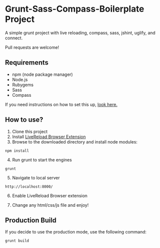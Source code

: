 Grunt-Sass-Compass-Boilerplate Project
======================================

A simple grunt project with live reloading, compass, sass, jshint, uglify, and connect.

Pull requests are welcome!

## Requirements
* npm (node package manager)
* Node.js
* Rubygems
* Sass
* Compass

If you need instructions on how to set this up, [look here.](http://robdvr.com/install-sass-compass-grunt/)

## How to use?
1. Clone this project
2. Install [LiveReload Browser Extension](http://feedback.livereload.com/knowledgebase/articles/86242-how-do-i-install-and-use-the-browser-extensions)
3. Browse to the downloaded directory and install node modules:
  
  ```
  npm install
  ```
4. Run grunt to start the engines
  
  ```
  grunt
  ```
5. Navigate to local server
  
  ```
  http://localhost:8000/
  ```
6. Enable LiveReload Browser extension

7. Change any html/css/js file and enjoy!

## Production Build
If you decide to use the production mode, use the following command:
```
grunt build
```

  
